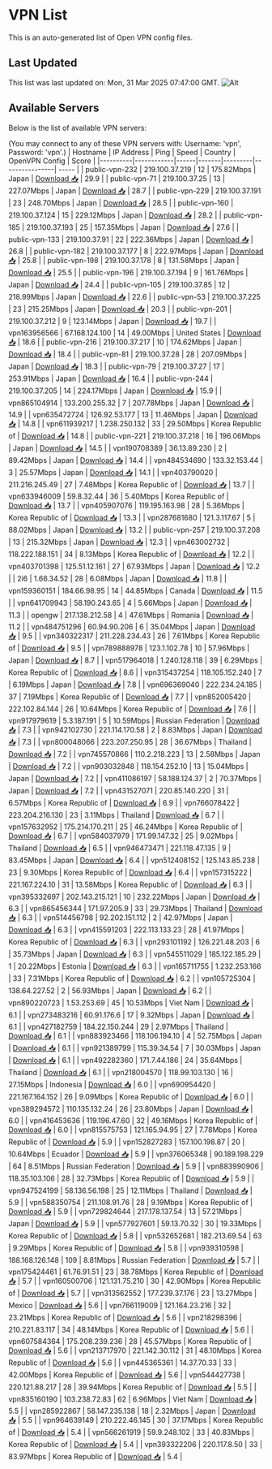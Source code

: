 # VPN List

This is an auto-generated list of Open VPN config files.

## Last Updated

This list was last updated on: Mon, 31 Mar 2025 07:47:00 GMT.
![Alt](https://repobeats.axiom.co/api/embed/186b98318ef1479477931607c1ad7d823f12451f.svg "Repobeats analytics image")

## Available Servers

Below is the list of available VPN servers:

(You may connect to any of these VPN servers with: Username: 'vpn', Password: 'vpn'.)
| Hostname | IP Address | Ping | Speed | Country | OpenVPN Config | Score |
|----------|------------|------|-------|---------|----------------| ----- |
| public-vpn-232 | 219.100.37.219 | 12 | 175.82Mbps | Japan | [Download 📥](./configs/server_0_JP.ovpn) | 29.9 |
| public-vpn-71 | 219.100.37.25 | 13 | 227.07Mbps | Japan | [Download 📥](./configs/server_1_JP.ovpn) | 28.7 |
| public-vpn-229 | 219.100.37.191 | 23 | 248.70Mbps | Japan | [Download 📥](./configs/server_2_JP.ovpn) | 28.5 |
| public-vpn-160 | 219.100.37.124 | 15 | 229.12Mbps | Japan | [Download 📥](./configs/server_3_JP.ovpn) | 28.2 |
| public-vpn-185 | 219.100.37.193 | 25 | 157.35Mbps | Japan | [Download 📥](./configs/server_4_JP.ovpn) | 27.6 |
| public-vpn-133 | 219.100.37.91 | 22 | 222.36Mbps | Japan | [Download 📥](./configs/server_5_JP.ovpn) | 26.8 |
| public-vpn-182 | 219.100.37.177 | 8 | 222.97Mbps | Japan | [Download 📥](./configs/server_6_JP.ovpn) | 25.8 |
| public-vpn-198 | 219.100.37.178 | 8 | 131.58Mbps | Japan | [Download 📥](./configs/server_7_JP.ovpn) | 25.5 |
| public-vpn-196 | 219.100.37.194 | 9 | 161.76Mbps | Japan | [Download 📥](./configs/server_8_JP.ovpn) | 24.4 |
| public-vpn-105 | 219.100.37.85 | 12 | 218.99Mbps | Japan | [Download 📥](./configs/server_9_JP.ovpn) | 22.6 |
| public-vpn-53 | 219.100.37.225 | 23 | 215.25Mbps | Japan | [Download 📥](./configs/server_10_JP.ovpn) | 20.3 |
| public-vpn-201 | 219.100.37.212 | 9 | 123.14Mbps | Japan | [Download 📥](./configs/server_11_JP.ovpn) | 19.7 |
| vpn163956566 | 67.168.124.100 | 14 | 49.00Mbps | United States | [Download 📥](./configs/server_12_US.ovpn) | 18.6 |
| public-vpn-216 | 219.100.37.217 | 10 | 174.62Mbps | Japan | [Download 📥](./configs/server_13_JP.ovpn) | 18.4 |
| public-vpn-81 | 219.100.37.28 | 28 | 207.09Mbps | Japan | [Download 📥](./configs/server_14_JP.ovpn) | 18.3 |
| public-vpn-79 | 219.100.37.27 | 17 | 253.91Mbps | Japan | [Download 📥](./configs/server_15_JP.ovpn) | 16.4 |
| public-vpn-244 | 219.100.37.205 | 14 | 224.17Mbps | Japan | [Download 📥](./configs/server_16_JP.ovpn) | 15.9 |
| vpn865104914 | 133.200.255.32 | 7 | 207.78Mbps | Japan | [Download 📥](./configs/server_17_JP.ovpn) | 14.9 |
| vpn635472724 | 126.92.53.177 | 13 | 11.46Mbps | Japan | [Download 📥](./configs/server_18_JP.ovpn) | 14.8 |
| vpn611939217 | 1.238.250.132 | 33 | 29.50Mbps | Korea Republic of | [Download 📥](./configs/server_19_KR.ovpn) | 14.8 |
| public-vpn-221 | 219.100.37.218 | 16 | 196.06Mbps | Japan | [Download 📥](./configs/server_20_JP.ovpn) | 14.5 |
| vpn190708389 | 36.13.89.230 | 2 | 89.42Mbps | Japan | [Download 📥](./configs/server_21_JP.ovpn) | 14.4 |
| vpn484534690 | 133.32.153.44 | 3 | 25.57Mbps | Japan | [Download 📥](./configs/server_22_JP.ovpn) | 14.1 |
| vpn403790020 | 211.216.245.49 | 27 | 7.48Mbps | Korea Republic of | [Download 📥](./configs/server_23_KR.ovpn) | 13.7 |
| vpn633946009 | 59.8.32.44 | 36 | 5.40Mbps | Korea Republic of | [Download 📥](./configs/server_24_KR.ovpn) | 13.7 |
| vpn405907076 | 119.195.163.98 | 28 | 5.36Mbps | Korea Republic of | [Download 📥](./configs/server_25_KR.ovpn) | 13.3 |
| vpn287681680 | 121.3.117.67 | 5 | 88.02Mbps | Japan | [Download 📥](./configs/server_26_JP.ovpn) | 13.2 |
| public-vpn-257 | 219.100.37.208 | 13 | 215.32Mbps | Japan | [Download 📥](./configs/server_27_JP.ovpn) | 12.3 |
| vpn463002732 | 118.222.188.151 | 34 | 8.13Mbps | Korea Republic of | [Download 📥](./configs/server_28_KR.ovpn) | 12.2 |
| vpn403701398 | 125.51.12.161 | 27 | 67.93Mbps | Japan | [Download 📥](./configs/server_29_JP.ovpn) | 12.2 |
| 2i6 | 1.66.34.52 | 28 | 6.08Mbps | Japan | [Download 📥](./configs/server_30_JP.ovpn) | 11.8 |
| vpn159360151 | 184.66.98.95 | 14 | 44.85Mbps | Canada | [Download 📥](./configs/server_31_CA.ovpn) | 11.5 |
| vpn641709943 | 58.190.243.65 | 4 | 5.66Mbps | Japan | [Download 📥](./configs/server_32_JP.ovpn) | 11.3 |
| opengw | 217.138.212.58 | 4 | 47.61Mbps | Romania | [Download 📥](./configs/server_33_RO.ovpn) | 11.2 |
| vpn484751296 | 60.94.90.206 | 6 | 35.04Mbps | Japan | [Download 📥](./configs/server_34_JP.ovpn) | 9.5 |
| vpn340322317 | 211.228.234.43 | 26 | 7.61Mbps | Korea Republic of | [Download 📥](./configs/server_35_KR.ovpn) | 9.5 |
| vpn789888978 | 123.1.102.78 | 10 | 57.96Mbps | Japan | [Download 📥](./configs/server_36_JP.ovpn) | 8.7 |
| vpn517964018 | 1.240.128.118 | 39 | 6.29Mbps | Korea Republic of | [Download 📥](./configs/server_37_KR.ovpn) | 8.6 |
| vpn315437254 | 118.105.152.240 | 7 | 6.19Mbps | Japan | [Download 📥](./configs/server_38_JP.ovpn) | 7.8 |
| vpn696369040 | 222.234.24.185 | 37 | 7.19Mbps | Korea Republic of | [Download 📥](./configs/server_39_KR.ovpn) | 7.7 |
| vpn852005420 | 222.102.84.144 | 26 | 10.64Mbps | Korea Republic of | [Download 📥](./configs/server_40_KR.ovpn) | 7.6 |
| vpn917979619 | 5.3.187.191 | 5 | 10.59Mbps | Russian Federation | [Download 📥](./configs/server_41_RU.ovpn) | 7.3 |
| vpn942102730 | 221.114.170.58 | 2 | 8.83Mbps | Japan | [Download 📥](./configs/server_42_JP.ovpn) | 7.3 |
| vpn800048066 | 223.207.250.95 | 28 | 36.67Mbps | Thailand | [Download 📥](./configs/server_43_TH.ovpn) | 7.2 |
| vpn745570866 | 110.2.218.223 | 13 | 2.58Mbps | Japan | [Download 📥](./configs/server_44_JP.ovpn) | 7.2 |
| vpn903032848 | 118.154.252.10 | 13 | 15.04Mbps | Japan | [Download 📥](./configs/server_45_JP.ovpn) | 7.2 |
| vpn411086197 | 58.188.124.37 | 2 | 70.37Mbps | Japan | [Download 📥](./configs/server_46_JP.ovpn) | 7.2 |
| vpn431527071 | 220.85.140.220 | 31 | 6.57Mbps | Korea Republic of | [Download 📥](./configs/server_47_KR.ovpn) | 6.9 |
| vpn766078422 | 223.204.216.130 | 23 | 3.11Mbps | Thailand | [Download 📥](./configs/server_48_TH.ovpn) | 6.7 |
| vpn157632952 | 175.214.170.211 | 25 | 46.24Mbps | Korea Republic of | [Download 📥](./configs/server_49_KR.ovpn) | 6.7 |
| vpn584037979 | 171.99.147.32 | 25 | 9.02Mbps | Thailand | [Download 📥](./configs/server_50_TH.ovpn) | 6.5 |
| vpn946473471 | 221.118.47.135 | 9 | 83.45Mbps | Japan | [Download 📥](./configs/server_51_JP.ovpn) | 6.4 |
| vpn512408152 | 125.143.85.238 | 23 | 9.30Mbps | Korea Republic of | [Download 📥](./configs/server_52_KR.ovpn) | 6.4 |
| vpn157315222 | 221.167.224.10 | 31 | 13.58Mbps | Korea Republic of | [Download 📥](./configs/server_53_KR.ovpn) | 6.3 |
| vpn395332697 | 202.143.215.121 | 10 | 232.22Mbps | Japan | [Download 📥](./configs/server_54_JP.ovpn) | 6.3 |
| vpn865456344 | 171.97.205.9 | 33 | 29.73Mbps | Thailand | [Download 📥](./configs/server_55_TH.ovpn) | 6.3 |
| vpn514456798 | 92.202.151.112 | 2 | 42.97Mbps | Japan | [Download 📥](./configs/server_56_JP.ovpn) | 6.3 |
| vpn415591203 | 222.113.133.23 | 28 | 41.97Mbps | Korea Republic of | [Download 📥](./configs/server_57_KR.ovpn) | 6.3 |
| vpn293101192 | 126.221.48.203 | 6 | 35.73Mbps | Japan | [Download 📥](./configs/server_58_JP.ovpn) | 6.3 |
| vpn545511029 | 185.122.185.29 | 1 | 20.22Mbps | Estonia | [Download 📥](./configs/server_59_EE.ovpn) | 6.3 |
| vpn165711755 | 1.232.253.166 | 33 | 7.31Mbps | Korea Republic of | [Download 📥](./configs/server_60_KR.ovpn) | 6.2 |
| vpn105725304 | 138.64.227.52 | 2 | 56.93Mbps | Japan | [Download 📥](./configs/server_61_JP.ovpn) | 6.2 |
| vpn890220723 | 1.53.253.69 | 45 | 10.53Mbps | Viet Nam | [Download 📥](./configs/server_62_VN.ovpn) | 6.1 |
| vpn273483216 | 60.91.176.6 | 17 | 9.32Mbps | Japan | [Download 📥](./configs/server_63_JP.ovpn) | 6.1 |
| vpn427182759 | 184.22.150.244 | 29 | 2.97Mbps | Thailand | [Download 📥](./configs/server_64_TH.ovpn) | 6.1 |
| vpn883923466 | 118.106.194.10 | 4 | 52.75Mbps | Japan | [Download 📥](./configs/server_65_JP.ovpn) | 6.1 |
| vpn921389799 | 115.39.34.54 | 7 | 30.03Mbps | Japan | [Download 📥](./configs/server_66_JP.ovpn) | 6.1 |
| vpn492282360 | 171.7.44.186 | 24 | 35.64Mbps | Thailand | [Download 📥](./configs/server_67_TH.ovpn) | 6.1 |
| vpn218004570 | 118.99.103.130 | 16 | 27.15Mbps | Indonesia | [Download 📥](./configs/server_68_ID.ovpn) | 6.0 |
| vpn690954420 | 221.167.164.152 | 26 | 9.09Mbps | Korea Republic of | [Download 📥](./configs/server_69_KR.ovpn) | 6.0 |
| vpn389294572 | 110.135.132.24 | 26 | 23.80Mbps | Japan | [Download 📥](./configs/server_70_JP.ovpn) | 6.0 |
| vpn416453636 | 119.196.47.60 | 32 | 49.16Mbps | Korea Republic of | [Download 📥](./configs/server_71_KR.ovpn) | 6.0 |
| vpn815575753 | 121.165.94.95 | 27 | 7.78Mbps | Korea Republic of | [Download 📥](./configs/server_72_KR.ovpn) | 5.9 |
| vpn152827283 | 157.100.198.87 | 20 | 10.64Mbps | Ecuador | [Download 📥](./configs/server_73_EC.ovpn) | 5.9 |
| vpn376065348 | 90.189.198.229 | 64 | 8.51Mbps | Russian Federation | [Download 📥](./configs/server_74_RU.ovpn) | 5.9 |
| vpn883990906 | 118.35.103.106 | 28 | 32.73Mbps | Korea Republic of | [Download 📥](./configs/server_75_KR.ovpn) | 5.9 |
| vpn947524199 | 58.136.56.198 | 25 | 12.11Mbps | Thailand | [Download 📥](./configs/server_76_TH.ovpn) | 5.9 |
| vpn588350754 | 211.108.91.76 | 28 | 9.19Mbps | Korea Republic of | [Download 📥](./configs/server_77_KR.ovpn) | 5.9 |
| vpn729824644 | 217.178.137.54 | 13 | 57.21Mbps | Japan | [Download 📥](./configs/server_78_JP.ovpn) | 5.9 |
| vpn577927601 | 59.13.70.32 | 30 | 19.33Mbps | Korea Republic of | [Download 📥](./configs/server_79_KR.ovpn) | 5.8 |
| vpn532652681 | 182.213.69.54 | 63 | 9.29Mbps | Korea Republic of | [Download 📥](./configs/server_80_KR.ovpn) | 5.8 |
| vpn939310598 | 188.168.126.148 | 109 | 8.81Mbps | Russian Federation | [Download 📥](./configs/server_81_RU.ovpn) | 5.7 |
| vpn175424461 | 61.76.91.51 | 23 | 38.78Mbps | Korea Republic of | [Download 📥](./configs/server_82_KR.ovpn) | 5.7 |
| vpn160500706 | 121.131.75.210 | 30 | 42.90Mbps | Korea Republic of | [Download 📥](./configs/server_83_KR.ovpn) | 5.7 |
| vpn313562552 | 177.239.37.176 | 23 | 13.27Mbps | Mexico | [Download 📥](./configs/server_84_MX.ovpn) | 5.6 |
| vpn766119009 | 121.164.23.216 | 32 | 23.21Mbps | Korea Republic of | [Download 📥](./configs/server_85_KR.ovpn) | 5.6 |
| vpn218298396 | 210.221.83.117 | 34 | 48.14Mbps | Korea Republic of | [Download 📥](./configs/server_86_KR.ovpn) | 5.6 |
| vpn607584364 | 175.208.239.236 | 28 | 45.57Mbps | Korea Republic of | [Download 📥](./configs/server_87_KR.ovpn) | 5.6 |
| vpn213717970 | 221.142.30.112 | 31 | 48.10Mbps | Korea Republic of | [Download 📥](./configs/server_88_KR.ovpn) | 5.6 |
| vpn445365361 | 14.37.70.33 | 33 | 42.00Mbps | Korea Republic of | [Download 📥](./configs/server_89_KR.ovpn) | 5.6 |
| vpn544427738 | 220.121.88.217 | 28 | 39.94Mbps | Korea Republic of | [Download 📥](./configs/server_90_KR.ovpn) | 5.5 |
| vpn835160190 | 103.238.72.83 | 62 | 6.96Mbps | Viet Nam | [Download 📥](./configs/server_91_VN.ovpn) | 5.5 |
| vpn285922867 | 58.147.235.138 | 18 | 2.32Mbps | Japan | [Download 📥](./configs/server_92_JP.ovpn) | 5.5 |
| vpn964639149 | 210.222.46.145 | 30 | 37.17Mbps | Korea Republic of | [Download 📥](./configs/server_93_KR.ovpn) | 5.4 |
| vpn566261919 | 59.9.248.102 | 33 | 40.83Mbps | Korea Republic of | [Download 📥](./configs/server_94_KR.ovpn) | 5.4 |
| vpn393322206 | 220.117.8.50 | 33 | 83.97Mbps | Korea Republic of | [Download 📥](./configs/server_95_KR.ovpn) | 5.4 |
